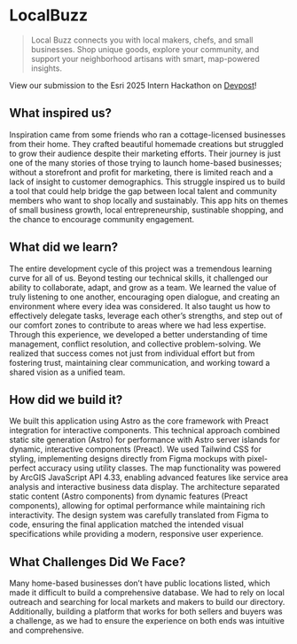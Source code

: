 # LocalBuzz

> Local Buzz connects you with local makers, chefs, and small businesses. Shop unique goods, explore your community, and support your neighborhood artisans with smart, map-powered insights.

View our submission to the Esri 2025 Intern Hackathon on [Devpost](https://devpost.com/software/local-buzz)!

## What inspired us? 
Inspiration came from some friends who ran a cottage-licensed businesses from their home. They crafted beautiful homemade creations but struggled to grow their audience despite their marketing efforts. Their journey is just one of the many stories of those trying to launch home-based businesses; without a storefront and profit for marketing, there is limited reach and a lack of insight to customer demographics. This struggle inspired us to build a tool that could help bridge the gap between local talent and community members who want to shop locally and sustainably. This app hits on themes of small business growth, local entrepreneurship, sustinable shopping, and the chance to encourage community engagement. 

## What did we learn? 
The entire development cycle of this project was a tremendous learning curve for all of us. Beyond testing our technical skills, it challenged our ability to collaborate, adapt, and grow as a team. We learned the value of truly listening to one another, encouraging open dialogue, and creating an environment where every idea was considered. It also taught us how to effectively delegate tasks, leverage each other’s strengths, and step out of our comfort zones to contribute to areas where we had less expertise.
Through this experience, we developed a better understanding of time management, conflict resolution, and collective problem-solving. We realized that success comes not just from individual effort but from fostering trust, maintaining clear communication, and working toward a shared vision as a unified team.

## How did we build it? 
We built this application using Astro as the core framework with Preact integration for interactive components. This technical approach combined static site generation (Astro) for performance with Astro server islands for dynamic, interactive components (Preact). We used Tailwind CSS for styling, implementing designs directly from Figma mockups with pixel-perfect accuracy using utility classes. The map functionality was powered by ArcGIS JavaScript API 4.33, enabling advanced features like service area analysis and interactive business data display. The architecture separated static content (Astro components) from dynamic features (Preact components), allowing for optimal performance while maintaining rich interactivity. The design system was carefully translated from Figma to code, ensuring the final application matched the intended visual specifications while providing a modern, responsive user experience.

## What Challenges Did We Face?
Many home-based businesses don’t have public locations listed, which made it difficult to build a comprehensive database. We had to rely on local outreach and searching for local markets and makers to build our directory.  Additionally, building a platform that works for both sellers and buyers was a challenge, as we had to ensure the experience on both ends was intuitive and comprehensive.
